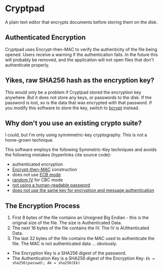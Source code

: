 # Cryptpad
A plain text editor that encrypts documents before storing them on the disk.

## Authenticated Encryption
Cryptpad uses Encrypt-then-MAC to verify the authenticity of the file being opened. Users receive a warning if the authentication fails. In the future this will probably be removed, and the application will not open files that don't authenticate properly.

## Yikes, raw SHA256 hash as the encryption key?
This would only be a problem if Cryptpad stored the encryption key anywhere. But it does not store any keys, or passwords to the disk. If the password is lost, so is the data that was encrypted with that password. If you modify this software to store the key, switch to [bcrypt](https://pypi.python.org/pypi/py-bcrypt) instead.

## Why don't you use an existing crypto suite?
I could, but I'm only using symmmetric-key cryptography. This is not a home-grown technique.

This software employs the following Symmetric-Key techniques and avoids the following mistakes (hyperlinks cite source code):
* authenticated encryption
* [Encrypt-then-MAC](https://github.com/miniCruzer/cryptpad/blob/master/cryptpad.py#L50) construction
* does not use [ECB mode](https://github.com/miniCruzer/cryptpad/blob/master/cryptpad.py#L59)
* [random IV](https://github.com/miniCruzer/cryptpad/blob/master/cryptpad.py#L57) for CBC mode
* [not using a human-readable password](https://github.com/miniCruzer/cryptpad/blob/master/cryptpad.py#L127)
* [does not use the same key for encryption and message authentication](https://github.com/miniCruzer/cryptpad/blob/master/cryptpad.py#L128)

## The Encryption Process
1. First 8 bytes of the file contains an Unsigned Big Endian - this is the original size of the file. The size is Authenticated Data.
2. The next 16 bytes of the file contains the IV. The IV is AUthenticated Data.
3. The last 32 bytes of the file contains the MAC used to authenticate the file. The MAC is not authenticated data ... obviously.

* The Encryption Key is a SHA256 digest of the password.
* The Authentication Key is a SHA256 digest of the Encryption Key: `Ek = sha256(passwd); Ak = sha256(Ek)`